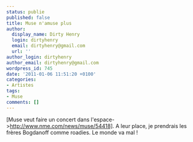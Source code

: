```yaml
---
status: publie
published: false
title: Muse n'amuse plus
author:
  display_name: Dirty Henry
  login: dirtyhenry
  email: dirtyhenry@gmail.com
  url: ''
author_login: dirtyhenry
author_email: dirtyhenry@gmail.com
wordpress_id: 745
date: '2011-01-06 11:51:20 +0100'
categories:
- Artistes
tags:
- Muse
comments: []
---
```

[Muse veut faire un concert dans l'espace->http://www.nme.com/news/muse/54418]. A leur place, je prendrais les frères Bogdanoff comme roadies. Le monde va mal !
